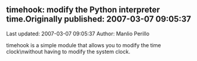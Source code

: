 ## timehook: modify the Python interpreter time.Originally published: 2007-03-07 09:05:37 
Last updated: 2007-03-07 09:05:37 
Author: Manlio Perillo 
 
timehook is a simple module that allows you to modify the time clock\nwithout having to modify the system clock.